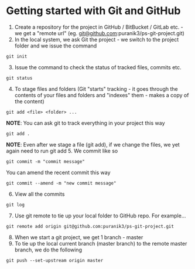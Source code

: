 # Getting started with Git and GitHub

1. Create a repository for the project in GitHub / BitBucket / GitLab etc. - we get a "remote url" (eg. git@github.com:puranik3/ps-git-project.git)
2. In the local system, we ask Git the project - we switch to the project folder and we issue the command
```
git init
```
3. Issue the command to check the status of tracked files, commits etc.
```
git status
```
4. To stage files and folders (Git "starts" tracking - it goes through the contents of your files and folders and "indexes" them - makes a copy of the content)
```
git add <file> <folder> ...
```
__NOTE__: You can ask git to track everything in your project this way
```
git add .
```
__NOTE__: Even after we stage a file (git add), if we change the files, we yet again need to run git add
5. We commit like so
```
git commit -m "commit message"
```
You can amend the recent commit this way
```
git commit --amend -m "new commit message"
```
6. View all the commits
```
git log
```
7. Use git remote to tie up your local folder to GitHub repo. For example...
```
git remote add origin git@github.com:puranik3/ps-git-project.git
```
8. When we start a git project, we get 1 branch - master
9. To tie up the local current branch (master branch) to the remote master branch, we do the following
```
git push --set-upstream origin master
```
